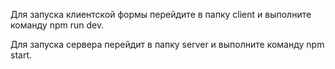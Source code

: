 Для запуска клиентской формы перейдите в папку client и выполните команду npm run dev.

Для запуска сервера перейдит в папку server и выполните команду npm start.
